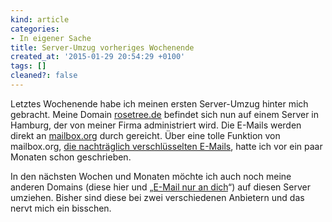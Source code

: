 ```yaml
---
kind: article
categories:
- In eigener Sache
title: Server-Umzug vorheriges Wochenende
created_at: '2015-01-29 20:54:29 +0100'
tags: []
cleaned?: false
---
```


Letztes Wochenende habe ich meinen ersten Server-Umzug hinter mich
gebracht. Meine Domain [rosetree.de](http://rosetree.de) befindet sich
nun auf einem Server in Hamburg, der von meiner Firma administriert
wird. Die E-Mails werden direkt an [mailbox.org](https://mailbox.org)
durch gereicht. Über eine tolle Funktion von mailbox.org, [die
nachträglich verschlüsselten
E-Mails](http://plasisent.org/2014/06/05/nachtraeglich-verschluesselte-e-mails/),
hatte ich vor ein paar Monaten schon geschrieben.

In den nächsten Wochen und Monaten möchte ich auch noch meine anderen
Domains (diese hier und „[E-Mail nur an
dich](http://email-nur-an-dich.de/)“) auf diesen Server umziehen. Bisher
sind diese bei zwei ver­schiedenen Anbietern und das nervt mich ein
bisschen.
